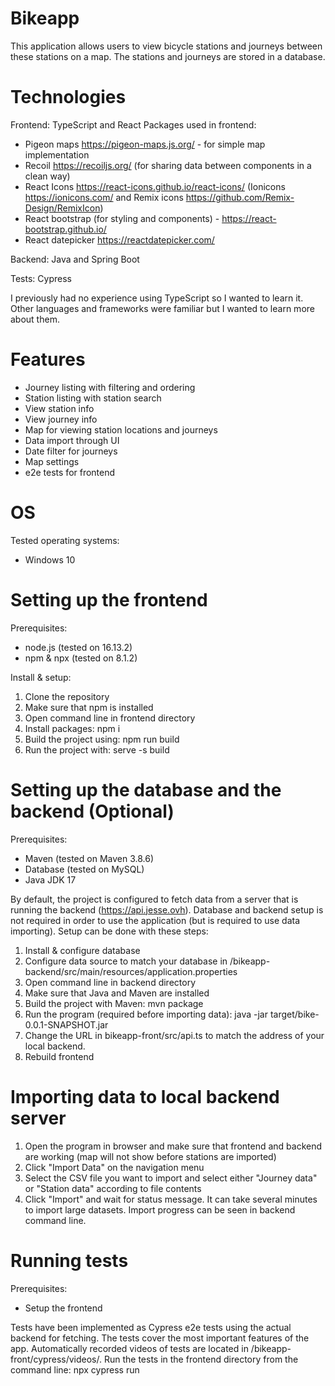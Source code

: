 # Bikeapp

This application allows users to view bicycle stations and journeys between these stations on a map. The stations and journeys are stored in a database.

# Technologies

Frontend: TypeScript and React
Packages used in frontend: 
- Pigeon maps <https://pigeon-maps.js.org/> - for simple map implementation
- Recoil <https://recoiljs.org/> (for sharing data between components in a clean way)
- React Icons <https://react-icons.github.io/react-icons/> (Ionicons <https://ionicons.com/> and Remix icons <https://github.com/Remix-Design/RemixIcon>)
- React bootstrap (for styling and components) - <https://react-bootstrap.github.io/>
- React datepicker <https://reactdatepicker.com/>

Backend: Java and Spring Boot

Tests: Cypress

I previously had no experience using TypeScript so I wanted to learn it. Other languages and frameworks were familiar but I wanted to learn more about them.

# Features

- Journey listing with filtering and ordering
- Station listing with station search
- View station info
- View journey info
- Map for viewing station locations and journeys
- Data import through UI
- Date filter for journeys
- Map settings
- e2e tests for frontend

# OS

Tested operating systems:
<ul>
<li>Windows 10</li>
</ul>

# Setting up the frontend

Prerequisites:
<ul>
<li>node.js (tested on 16.13.2)</li>
<li>npm & npx (tested on 8.1.2)</li>
</ul>

Install & setup:
<ol>
<li>Clone the repository</li>
<li>Make sure that npm is installed</li>
<li>Open command line in frontend directory</li>
<li>Install packages:
	npm i
</li>
<li>Build the project using:
	npm run build
</li>
<li>Run the project with:
	serve -s build
</li>
</ol>

# Setting up the database and the backend (Optional)

Prerequisites:
<ul>
<li>Maven (tested on Maven 3.8.6)</li>
<li>Database (tested on MySQL)</li>
<li>Java JDK 17</li>
</ul>

By default, the project is configured to fetch data from a server that is running the backend (<https://api.jesse.ovh>). 
Database and backend setup is not required in order to use the application (but is required to use data importing). Setup can be done with these steps:
<ol>
<li>Install & configure database</li>
<li>Configure data source to match your database in /bikeapp-backend/src/main/resources/application.properties</li>
<li>Open command line in backend directory</li>
<li>Make sure that Java and Maven are installed</li>
<li>Build the project with Maven: 
	mvn package
</li>
<li>Run the program (required before importing data): 
	java -jar target/bike-0.0.1-SNAPSHOT.jar
</li>
<li>Change the URL in bikeapp-front/src/api.ts to match the address of your local backend.</li>
<li>Rebuild frontend</li>
</ol>

# Importing data to local backend server

<ol>
<li>Open the program in browser and make sure that frontend and backend are working (map will not show before stations are imported)</li>
<li>Click "Import Data" on the navigation menu</li>
<li>Select the CSV file you want to import and select either "Journey data" or "Station data" according to file contents</li>
<li>Click "Import" and wait for status message. It can take several minutes to import large datasets. Import progress can be seen in backend command line.</li>
</ol>

# Running tests

Prerequisites:
<ul>
<li>Setup the frontend</li>
</ul>

Tests have been implemented as Cypress e2e tests using the actual backend for fetching. The tests cover the most important features of the app. Automatically recorded videos of tests are located in /bikeapp-front/cypress/videos/.
Run the tests in the frontend directory from the command line:
	npx cypress run